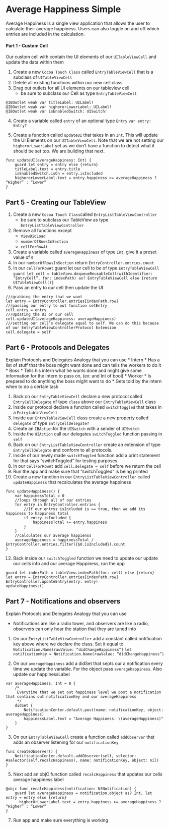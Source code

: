 # Average Happiness Simple
Average Happiness is a single view application that allows the user  to calculate their average happiness. Users can also toggle on and off which entries are included in the calculation.

#### Part 1 - Custom Cell
Our custom cell with contain the UI elements of  our `UITableViewCell` and update the data within them

1. Create a new `Cocoa Touch Class` called `EntryTableViewCell`  that is a subclass of `UITableViewCell`
2. Delete all existing functions within our new cell class
3. Drag out outlets for all UI elements on our tableview cell
    * be sure to subclass our Cell as type `EntryTableViewCell`
```
@IBOutlet weak var titleLabel: UILabel!
@IBOutlet weak var higherorLowerLabel: UILabel!
@IBOutlet weak var isEnabledSwitch: UISwitch!
```

4. Create a variable called `entry` of an optional type `Entry`
`var entry: Entry?`

7. Create a function called `updateUI` that takes in an `Int`. This will update the UI Elements on our `UITableViewCell`. Note that we are not setting our `higherorLowerLabel` yet as we don’t  have a function to detect what it should be set too. We are building that next.
```
func updateUI(averageHappiness: Int) {
    guard let entry = entry else {return}
    titleLabel.text = entry.title
    isEnabledSwitch.isOn = entry.isIncluded
    higherorLowerLabel.text = entry.happiness >= averageHappiness ? “Higher” : “Lower”
}
```

## Part 5 - Creating our TableView
1. Create a new `Cocoa Touch Class`called `EntryListTableViewController`
    * be sure to subclass our TableView as type `EntryListTableViewController`
2. Remove all functions except
    * `ViewDidLoad`
    * `numberOfRowsInSection`
    * `cellForRowAt`
4. Create a variable called `averageHappiness` of type `Int`, give it a preset value of `0`
5. In our `numberOfRowsInSection` return `EntryController.entries.count`
6. In our `cellForRowAt` guard let our cell to be of type `EntryTableViewCell`
`guard let cell = tableView.dequeueReusableCell(withIdentifier: “EntryCell”, for: indexPath) as? EntryTableViewCell else {return UITableViewCell()}`
7. Pass an entry to our cell then update the UI
```
///grabbing the entry that we want
let entry = EntryController.entries[indexPath.row]
///passing our entry to out function setEntry
cell.entry = entry
///Updating the UI or our cell
cell.updateUI(averageHappiness: averageHappiness)
///setting our cell’s delegate equal to self. We can do this because of our EntryTableViewControllerProtocol Extension
cell.delegate = self
```

## Part 6 - Protocols and Delegates
Explain Protocols and Delegates
Analogy that you can use
    * Intern
        * Has a list of stuff that the boss might want done and can tells the workers to do it
    * Boss
        * Tells his intern what he wants done and might give some information for the intern to pass on,  (ex: and Int of bool)
    * Worker
        * Is prepared to do anything the boss might want to do
        * Gets told by the intern when to  do a certain task
1. Back on our `EntryTableViewCell` declare a new protocol called `EntryCellDelegate` of type `class` above our `EntryTableViewCell` class
2. Inside our protocol declare a function called `switchToggled` that takes in a `EntrytableViewCell`
3. Inside our `EntryTableViewCell` class create a new property called `delegate` of type `EntryCellDelegate?`
4. Create an `IBAction`for the `UISwitch` with a sender of `UISwitch`
5. Inside the `UIAction` call our delegates `switchToggled` function passing in `self`
6. Back on our `EntryListTableViewController` create an extension of type `EntryCellDelegate` and conform to all protocols.
7. Inside of our newly made `switchToggled` function add a print statement for that says “switchToggled” for testing purposes
8. In our `CellForRowAt` add `cell.delegate = self` before we return the cell
9. Run the app and make sure that “switchToggled” is being printed
10. Create a new function in our `EntryListTableViewController` called `updateHappiness` that recalculates the average happiness
```
func updateHappiness() {
    var happinessTotal = 0
    //loops through all of our entries
    for entry in EntryController.entries {
        //If our entrys isIncluded is == true, then we add its happiness to happiness total
        if entry.isIncluded {
            happinessTotal += entry.happiness
        }
    }
    //calculates our average happienss
    averageHappiness = happinessTotal / EntryController.entries.filter({$0.isIncluded}).count
}
```

12. Back inside our `switchToggled` function we need to update our update our cells info and our average Happiness, run the app
```
guard let indexPath = tableView.indexPath(for: cell) else {return}
let entry = EntryController.entries[indexPath.row]
EntryController.updateEntry(entry: entry)
updateHappiness()
```

## Part 7 - Notifications and observers
Explain Protocols and Delegates
Analogy that you can use
* Notifications are like a radio tower, and observers are like a radio, observers can only hear the station that they are tuned into

1. On our `EntryListTableViewController` add a constant called notification key above where we declare the class. Set it equal to `Notification.Name(rawValue: “didChangeHappiness”)`
`let notificationKey = Notification.Name(rawValue: “didChangeHappiness”)`

2. On our `averageHappiness` add a didSet that septs our a notification every time we update the variable. For the object pass `averagehappiness`. Also update our happinessLabel
```
var averageHappiness: Int = 0 {
    /*
     Everytime that we set out happiness level we post a notification that contains out notificationKey and our averageHappiness
     */
    didSet {
        NotificationCenter.default.post(name: notificationKey, object: averageHappiness)
        happinessLabel.text = "Average Happiness: \(averageHappiness)"
    }
}
```

3. On our `EntryTableViewCell` create a function called `addObserver` that adds an observer listening for our `notificationKey`
```
func createObserver() {
    NotificationCenter.default.addObserver(self, selector:
#selector(self.recalcHappiness), name: notificationKey, object: nil)
}
```
5. Next add an objC function called `recalcHappiness` that  updates our cells average happiness label
```
@objc func recalcHappiness(notification: NSNotification) {
    guard let averageHappiness = notification.object as? Int, let entry = entry else {return}
      higherOrLowerLabel.text = entry.happiness >= averageHappiness ? “Higher” : “Lower”
}
```

7. Run app and make sure everything is working


